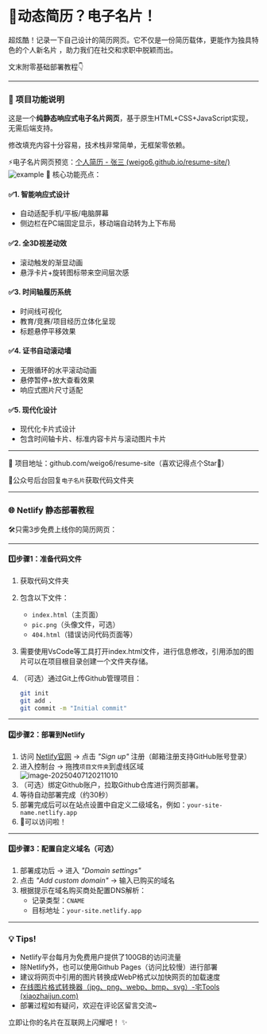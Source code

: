 # 📣动态简历？电子名片！

超炫酷！记录一下自己设计的简历网页。它不仅是一份简历载体，更能作为独具特色的个人新名片 ，助力我们在社交和求职中脱颖而出。

文末附零基础部署教程👇

---

### 📝 项目功能说明

这是一个**纯静态响应式电子名片网页**，基于原生HTML+CSS+JavaScript实现，无需后端支持。

修改填充内容十分容易，技术栈非常简单，无框架零依赖。

⚡电子名片网页预览：[个人简历 - 张三 (weigo6.github.io/resume-site/)](https://weigo6.github.io/resume-site/)
![example](https://gitee.com/weigo6/picture/raw/master/202504/example.png)
🎯 核心功能亮点：

#### ✅1. **智能响应式设计**

- 自动适配手机/平板/电脑屏幕  
- 侧边栏在PC端固定显示，移动端自动转为上下布局  

#### ✅2. **全3D视差动效**

- 滚动触发的渐显动画 
- 悬浮卡片+旋转图标带来空间层次感

#### ✅3. **时间轴履历系统**

- 时间线可视化  
- 教育/竞赛/项目经历立体化呈现
- 标题悬停平移效果  

#### ✅4. **证书自动滚动墙**

- 无限循环的水平滚动动画
- 悬停暂停+放大查看效果  
- 响应式图片尺寸适配  

#### ✅5. **现代化设计**

- 现代化卡片式设计  
- 包含时间轴卡片、标准内容卡片与滚动图片卡片

---

📌 项目地址：github.com/weigo6/resume-site（喜欢记得点个Star🌟）

📌公众号后台回复`电子名片`获取代码文件夹

---

### 🌐 Netlify 静态部署教程

🛠️只需3步免费上线你的简历网页：

---

#### 1️⃣步骤1：准备代码文件

1. 获取代码文件夹
2. 包含以下文件：  
   - `index.html`（主页面）  
   - `pic.png`（头像文件，可选）  
   - `404.html`（错误访问代码页面等）
3. 需要使用VsCode等工具打开index.html文件，进行信息修改，引用添加的图片可以在项目根目录创建一个文件夹存储。
4. （可选）通过Git上传Github管理项目：  

   ```bash
   git init
   git add .
   git commit -m "Initial commit"
   ```

---

#### 2️⃣步骤2：部署到Netlify

1. 访问 [Netlify官网](https://www.netlify.com/) → 点击 _"Sign up"_ 注册（邮箱注册支持GitHub账号登录）  
2. 进入控制台 → 拖拽`项目文件夹`到虚线区域  
   ![image-20250407120211010](https://gitee.com/weigo6/picture/raw/master/202504/image-20250407120211010.png)
3. （可选）绑定Github账户，拉取Github仓库进行网页部署。
4. 等待自动部署完成（约30秒）  
5. 部署完成后可以在站点设置中自定义二级域名，例如：`your-site-name.netlify.app`
6. 🌟可以访问啦！

---

#### 3️⃣步骤3：配置自定义域名（可选）

1. 部署成功后 → 进入 _"Domain settings"_  
2. 点击 _"Add custom domain"_ → 输入已购买的域名  
3. 根据提示在域名购买商处配置DNS解析：  
   - 记录类型：`CNAME`  
   - 目标地址：`your-site.netlify.app`  

---

### 💡 Tips!

- Netlify平台每月为免费用户提供了100GB的访问流量
- 除Netlify外，也可以使用Github Pages（访问比较慢）进行部署
- 建议将网页中引用的图片转换成WebP格式以加快网页的加载速度
- [在线图片格式转换器（jpg、png、webp、bmp、svg）-宅Tools (xiaozhaijun.com)](https://tools.xiaozhaijun.com/#/index)
- 部署过程如有疑问，欢迎在评论区留言交流~

立即让你的名片在互联网上闪耀吧！ ✨  
